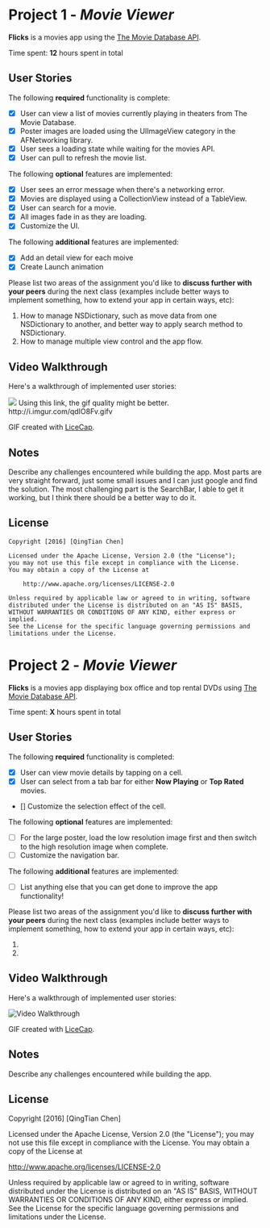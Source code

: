 # Project 1 - *Movie Viewer*

**Flicks** is a movies app using the [The Movie Database API](http://docs.themoviedb.apiary.io/#).

Time spent: **12** hours spent in total

## User Stories

The following **required** functionality is complete:

- [x] User can view a list of movies currently playing in theaters from The Movie Database.
- [x] Poster images are loaded using the UIImageView category in the AFNetworking library.
- [x] User sees a loading state while waiting for the movies API.
- [x] User can pull to refresh the movie list.

The following **optional** features are implemented:

- [x] User sees an error message when there's a networking error.
- [x] Movies are displayed using a CollectionView instead of a TableView.
- [x] User can search for a movie.
- [x] All images fade in as they are loading.
- [x] Customize the UI.

The following **additional** features are implemented:

- [x] Add an detail view for each moive
- [x] Create Launch animation

Please list two areas of the assignment you'd like to **discuss further with your peers** during the next class (examples include better ways to implement something, how to extend your app in certain ways, etc):

1. How to manage NSDictionary, such as move data from one NSDictionary to another, and better way to apply search method to NSDictionary. 
2. How to manage multiple view control and the app flow.

## Video Walkthrough 

Here's a walkthrough of implemented user stories:

<img src='https://github.com/sunnydayw/Flicks-App-Week-1-and-2/blob/master/Filcker-Week-1.gif' />
Using this link, the gif quality might be better.
http://i.imgur.com/qdIO8Fv.gifv

GIF created with [LiceCap](http://www.cockos.com/licecap/).

## Notes

Describe any challenges encountered while building the app.
Most parts are very straight forward, just some small issues and I can just google and find the solution. The most challenging part is the SearchBar, I able to get it working, but I think there should be a better way to do it.

## License

    Copyright [2016] [QingTian Chen]

    Licensed under the Apache License, Version 2.0 (the "License");
    you may not use this file except in compliance with the License.
    You may obtain a copy of the License at

        http://www.apache.org/licenses/LICENSE-2.0

    Unless required by applicable law or agreed to in writing, software
    distributed under the License is distributed on an "AS IS" BASIS,
    WITHOUT WARRANTIES OR CONDITIONS OF ANY KIND, either express or implied.
    See the License for the specific language governing permissions and
    limitations under the License.

# Project 2 - *Movie Viewer*

**Flicks** is a movies app displaying box office and top rental DVDs using [The Movie Database API](http://docs.themoviedb.apiary.io/#).

Time spent: **X** hours spent in total

## User Stories

The following **required** functionality is completed:

- [x] User can view movie details by tapping on a cell.
- [x] User can select from a tab bar for either **Now Playing** or **Top Rated** movies.
- [] Customize the selection effect of the cell.

The following **optional** features are implemented:

- [ ] For the large poster, load the low resolution image first and then switch to the high resolution image when complete.
- [ ] Customize the navigation bar.

The following **additional** features are implemented:

- [ ] List anything else that you can get done to improve the app functionality!

Please list two areas of the assignment you'd like to **discuss further with your peers** during the next class (examples include better ways to implement something, how to extend your app in certain ways, etc):

1. 
2. 

## Video Walkthrough 

Here's a walkthrough of implemented user stories:

<img src='http://i.imgur.com/link/to/your/gif/file.gif' title='Video Walkthrough' width='' alt='Video Walkthrough' />

GIF created with [LiceCap](http://www.cockos.com/licecap/).

## Notes

Describe any challenges encountered while building the app.

## License

Copyright [2016] [QingTian Chen]

Licensed under the Apache License, Version 2.0 (the "License");
you may not use this file except in compliance with the License.
You may obtain a copy of the License at

http://www.apache.org/licenses/LICENSE-2.0

Unless required by applicable law or agreed to in writing, software
distributed under the License is distributed on an "AS IS" BASIS,
WITHOUT WARRANTIES OR CONDITIONS OF ANY KIND, either express or implied.
See the License for the specific language governing permissions and
limitations under the License.
